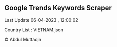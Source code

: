 

## Google Trends Keywords Scraper 
 
Last Update 06-04-2023 , 12:00:02

Country List :
VIETNAM.json



© Abdul Muttaqin 
